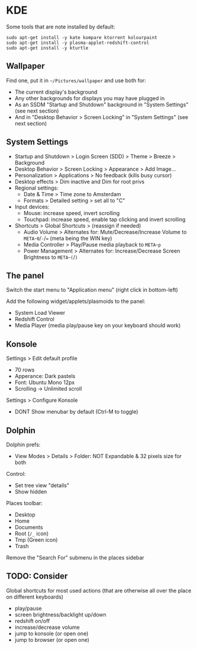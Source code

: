 # KDE

Some tools that are note installed by default:

    sudo apt-get install -y kate kompare ktorrent kolourpaint
    sudo apt-get install -y plasma-applet-redshift-control
    sudo apt-get install -y kturtle


## Wallpaper

Find one, put it in `~/Pictures/wallpaper` and use both for:

* The current display's background
* Any other backgrounds for displays you may have plugged in
* As an SSDM "Startup and Shutdown" background in "System Settings" (see next section)
* And in "Desktop Behavior > Screen Locking" in "System Settings" (see next section)


## System Settings

* Startup and Shutdown > Login Screen (SDD) > Theme > Breeze > Background
* Desktop Behavior > Screen Locking > Appearance > Add Image...
* Personalization > Applications > No feedback (kills busy cursor)
* Desktop effects > Dim inactive and Dim for root privs
* Regional settings:
  * Date & Time > Time zone to Amsterdam
  * Formats > Detailed setting > set all to "C"
* Input devices:
  * Mouse: increase speed, invert scrolling
  * Touchpad: increase speed, enable tap clicking and invert scrolling
* Shortcuts > Global Shortcuts > (reassign if needed)
  * Audio Volume > Alternates for: Mute/Decrease/Increase Volume to `META`-`0`/`-`/`=` (meta being the WIN key)
  * Media Controller > Play/Pause media playback to `META`-`p`
  * Power Management > Alternates for: Increase/Decrease Screen Brightness to `META`-`(`/`)`


## The panel

Switch the start menu to "Application menu" (right click in bottom-left)

Add the following widget/applets/plasmoids to the panel:
 
* System Load Viewer
* Redshift Control
* Media Player (media play/pause key on your keyboard should work)


## Konsole

Settings > Edit default profile
* 70 rows
* Apperance: Dark pastels
* Font: Ubuntu Mono 12px
* Scrolling -> Unlimited scroll

Settings > Configure Konsole
* DONT Show menubar by default (Ctrl-M to toggle)


## Dolphin

Dolphin prefs:
* View Modes > Details > Folder: NOT Expandable & 32 pixels size for both

Control:
* Set tree view "details"
* Show hidden

Places toolbar:
* Desktop
* Home
* Documents
* Root (`/_` icon)
* Tmp (Green icon)
* Trash

Remove the "Search For" submenu in the places sidebar


## TODO: Consider

Global shortcuts for most used actions (that are otherwise all over the place on different keyboards)
  * play/pause
  * screen brightness/backlight up/down
  * redshift on/off
  * increase/decrease volume
  * jump to konsole (or open one)
  * jump to browser (or open one)


